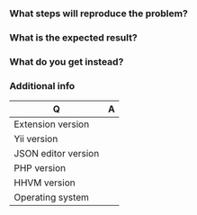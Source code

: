 ### What steps will reproduce the problem?

### What is the expected result?

### What do you get instead?

### Additional info

| Q                   | A   |
|---------------------|-----|
| Extension version   |     |
| Yii version         |     |
| JSON editor version |     |
| PHP version         |     |
| HHVM version        |     |
| Operating system    |     |
